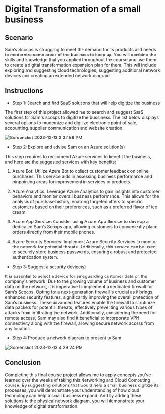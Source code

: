 <h1> Digital Transformation of a small business </h1>
<h2>Scenario</h2>
Sam’s Scoops is struggling to meet the demand for its products and needs to modernize some areas of the business to keep up. You will combine the skills and knowledge that you applied throughout the course and use them to create a digital transformation expansion plan for them. This will include exploring and suggesting cloud technologies, suggesting additional network devices and creating an extended network diagram.

<h2> Instructions </h2>

- Step 1: Search and find SaaS solutions that will help digitize the business

The first step of this project allowed me to search and suggest SaaS solutions for Sam's scoops to digitize the bussiness. The list below displays several options to modernize and digitize electronic point of sale, accounting, supplier communication and website creation. 

![Screenshot 2023-12-13 2 37 58 PM](https://github.com/mmedinabet/Digital-Transformation-/assets/142737434/36992f58-397f-484b-ada0-c1669999945b)

- Step 2: Explore and advise Sam on an Azure solution(s)

This step requires to reccomend Azure services to benefit the business, and here are the suggested services with key benefits:

1. Azure Bot: Utilize Azure Bot to collect customer feedback on online purchases. This service aids in assessing business performance and pinpointing areas for improvement in services or products.

2. Azure Analytics: Leverage Azure Analytics to gain insights into customer behaviors and monitor overall business performance. This allows for the analysis of purchase history, enabling targeted offers to specific customers based on their preferences, such as a preferred flavor of ice cream.

3. Azure App Service: Consider using Azure App Service to develop a dedicated Sam’s Scoops app, allowing customers to conveniently place orders directly from their mobile phones.

4. Azure Security Services: Implement Azure Security Services to monitor the network for potential threats. Additionally, this service can be used to securely store business passwords, ensuring a robust and protected authentication system.



- Step 3: Suggest a security device(s)

It is essential to select a device for safeguarding customer data on the company's network. Due to the growing volume of business and customer data on the network, it is imperative to implement a dedicated firewall for Sam’s Scoops. Opting for a next-generation firewall is crucial as it brings enhanced security features, significantly improving the overall protection of Sam’s business. These advanced features enable the firewall to scrutinize data packets for potential threats, effectively preventing various types of attacks from infiltrating the network. Additionally, considering the need for remote access, Sam may also find it beneficial to incorporate VPN connectivity along with the firewall, allowing secure network access from any location.  


- Step 4: Produce a network diagram to present to Sam

![Screenshot 2023-12-13 4 29 24 PM](https://github.com/mmedinabet/Digital-Transformation-/assets/142737434/3e495c86-83bf-4518-b2a6-e624868470bc)



<h2> Conclusion </h2>
Completing this final course project allows me to apply concepts you’ve learned over the weeks of taking this Networking and Cloud Computing course. By suggesting solutions that would help a small business digitize its processes, you will demonstrate your understanding of how cloud technology can help a small business expand. And by adding these solutions to the physical network diagram, you will demonstrate your knowledge of digital transformation.

